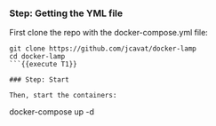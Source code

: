### Step: Getting the YML file

First clone the repo with the docker-compose.yml file:
```
git clone https://github.com/jcavat/docker-lamp
cd docker-lamp
```{{execute T1}}

### Step: Start

Then, start the containers:
```
docker-compose up -d
```{{execute T1}}